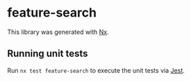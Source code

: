# feature-search

This library was generated with [Nx](https://nx.dev).

## Running unit tests

Run `nx test feature-search` to execute the unit tests via [Jest](https://jestjs.io).
